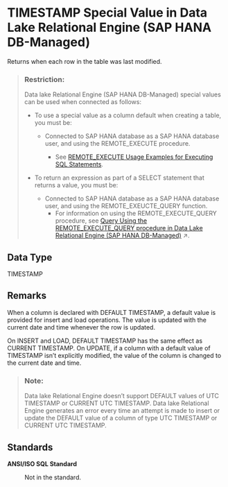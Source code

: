 <!-- loio007a83140e6549dbac433c392ade1d3c -->

# TIMESTAMP Special Value in Data Lake Relational Engine \(SAP HANA DB-Managed\)

Returns when each row in the table was last modified.



> ### Restriction:  
> Data lake Relational Engine \(SAP HANA DB-Managed\) special values can be used when connected as follows:
> 
> -   To use a special value as a column default when creating a table, you must be:
>     -   Connected to SAP HANA database as a SAP HANA database user, and using the REMOTE\_EXECUTE procedure.
> 
>         -   See [REMOTE\_EXECUTE Usage Examples for Executing SQL Statements](../030-sql-statements/remote-execute-usage-examples-for-executing-sql-statements-fd99ac0.md).
> 
> 
> -   To return an expression as part of a SELECT statement that returns a value, you must be:
>     -   Connected to SAP HANA database as a SAP HANA database user, and using the REMOTE\_EXEUCTE\_QUERY function.
>         -   For information on using the REMOTE\_EXECUTE\_QUERY procedure, see [Query Using the REMOTE_EXECUTE_QUERY procedure in Data Lake Relational Engine (SAP HANA DB-Managed)](https://help.sap.com/viewer/9220e7fec0fe4503b5c5a6e21d584e63/2023_1_QRC/en-US/4192f252c2af4136aebadbd1a806b139.html "Use the REMOTE_EXECUTE_QUERY function to query data lake Relational Engine objects without having to reference an SAP HANA database virtual table in the query.") :arrow_upper_right:.



<a name="loio007a83140e6549dbac433c392ade1d3c__section_zfj_5fr_btb"/>

## Data Type

TIMESTAMP



<a name="loio007a83140e6549dbac433c392ade1d3c__section_w2v_5fr_btb"/>

## Remarks

When a column is declared with DEFAULT TIMESTAMP, a default value is provided for insert and load operations. The value is updated with the current date and time whenever the row is updated.

On INSERT and LOAD, DEFAULT TIMESTAMP has the same effect as CURRENT TIMESTAMP. On UPDATE, if a column with a default value of TIMESTAMP isn’t explicitly modified, the value of the column is changed to the current date and time.

> ### Note:  
> Data lake Relational Engine doesn’t support DEFAULT values of UTC TIMESTAMP or CURRENT UTC TIMESTAMP. Data lake Relational Engine generates an error every time an attempt is made to insert or update the DEFAULT value of a column of type UTC TIMESTAMP or CURRENT UTC TIMESTAMP.



<a name="loio007a83140e6549dbac433c392ade1d3c__section_vfq_vfr_btb"/>

## Standards


<dl>
<dt><b>

ANSI/ISO SQL Standard

</b></dt>
<dd>

Not in the standard.



</dd>
</dl>


